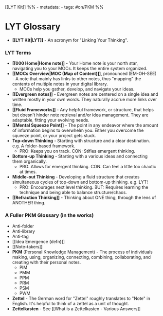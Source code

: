  [[LYT Kit]]
%% - metadata:
	- tags: #on/PKM %%
# LYT Glossary
- **[[LYT Kit|LYT]]** - An acronym for "Linking Your Thinking".
### LYT Terms
- **[[000 Home|Home note]]** - Your Home note is your north star, navigating you to your MOCs. It keeps the entire system organized.
- **[[MOCs Overview|MOC (Map of Content)]]**, pronounced (EM-OH-SEE) - A note that mainly has links to other notes, thus "mapping" the contents of multiple notes in your digital library. 
	- MOCs help you gather, develop, and navigate your ideas.
- **[[Evergreen notes]]** - Evergreen notes are centered on a single idea and written mostly in your own words. They naturally accrue more links over time.
- **[[Fluid Frameworks]]** - Any helpful framework, or structure, that helps but doesn't hinder note retrieval and/or idea management. They are adaptable, fitting your evolving needs.
- **[[Mental Squeeze Point]]** - The point in any endeavor where the amount of information begins to overwhelm you. Either you overcome the squeeze point, or your project gets stuck.
- **Top-down Thinking** - Starting with structure and a clear destination. e.g. A folder-based framework.
	- PRO: Keeps you on track. CON: Stifles emergent thinking.
- **Bottom-up Thinking** - Starting with a various ideas and connecting them organically. 
	- PRO: Allows for emergent thinking. CON: Can feel a little too chaotic at times. 
- **Middle-out Thinking** - Developing a fluid structure that creates simultaneous cycles of top-down and bottom-up thinking. e.g. LYT!
	- PRO: Encourages next level thinking. BUT: Requires learning the technique and being able to balance structure/chaos. 
- **[[Refraction Thinking]]** - Thinking about ONE thing, through the lens of ANOTHER thing. 

### A Fuller PKM Glossary (in the works)
- Anti-folder
- Anti-library
- Anti-tag
- [[Idea Emergence (defn)]]
- [[Note-takers]]
- **PKM** (Personal Knowledge Management) - The process of individuals making, using, organizing, connecting, combining, collaborating, and creating with their personal notes.
	- PIM
	- PMM
	- PPM
	- PRM
	- PSM
	- PWM
- **Zettel** - The German word for "Zettel" roughly translates to "Note" in English. It's helpful to think of a zettel as a unit of thought.
- **Zettelkasten** - See [[What is a Zettelkasten - Various Answers]]